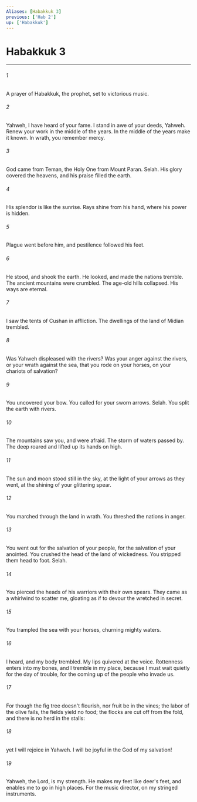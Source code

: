 ```yaml
---
Aliases: [Habakkuk 3]
previous: ['Hab 2']
up: ['Habakkuk']
---
```

# Habakkuk 3
***





###### 1 

A prayer of Habakkuk, the prophet, set to victorious music. 



###### 2 

Yahweh, I have heard of your fame. I stand in awe of your deeds, Yahweh. Renew your work in the middle of the years. In the middle of the years make it known. In wrath, you remember mercy. 



###### 3 

God came from Teman, the Holy One from Mount Paran. Selah. His glory covered the heavens, and his praise filled the earth. 



###### 4 

His splendor is like the sunrise. Rays shine from his hand, where his power is hidden. 



###### 5 

Plague went before him, and pestilence followed his feet. 



###### 6 

He stood, and shook the earth. He looked, and made the nations tremble. The ancient mountains were crumbled. The age-old hills collapsed. His ways are eternal. 



###### 7 

I saw the tents of Cushan in affliction. The dwellings of the land of Midian trembled. 



###### 8 

Was Yahweh displeased with the rivers? Was your anger against the rivers, or your wrath against the sea, that you rode on your horses, on your chariots of salvation? 



###### 9 

You uncovered your bow. You called for your sworn arrows. Selah. You split the earth with rivers. 



###### 10 

The mountains saw you, and were afraid. The storm of waters passed by. The deep roared and lifted up its hands on high. 



###### 11 

The sun and moon stood still in the sky, at the light of your arrows as they went, at the shining of your glittering spear. 



###### 12 

You marched through the land in wrath. You threshed the nations in anger. 



###### 13 

You went out for the salvation of your people, for the salvation of your anointed. You crushed the head of the land of wickedness. You stripped them head to foot. Selah. 



###### 14 

You pierced the heads of his warriors with their own spears. They came as a whirlwind to scatter me, gloating as if to devour the wretched in secret. 



###### 15 

You trampled the sea with your horses, churning mighty waters. 



###### 16 

I heard, and my body trembled. My lips quivered at the voice. Rottenness enters into my bones, and I tremble in my place, because I must wait quietly for the day of trouble, for the coming up of the people who invade us. 



###### 17 

For though the fig tree doesn't flourish, nor fruit be in the vines; the labor of the olive fails, the fields yield no food; the flocks are cut off from the fold, and there is no herd in the stalls: 



###### 18 

yet I will rejoice in Yahweh. I will be joyful in the God of my salvation! 



###### 19 

Yahweh, the Lord, is my strength. He makes my feet like deer's feet, and enables me to go in high places. For the music director, on my stringed instruments.
